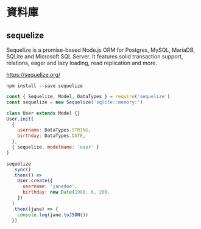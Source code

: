 # 資料庫

## sequelize

Sequelize is a promise-based Node.js ORM for Postgres, MySQL, MariaDB, SQLite and Microsoft SQL Server. It features solid transaction support, relations, eager and lazy loading, read replication and more.

<https://sequelize.org/>

```
npm install --save sequelize
```

```js
const { Sequelize, Model, DataTypes } = require('sequelize')
const sequelize = new Sequelize('sqlite::memory:')

class User extends Model {}
User.init(
  {
    username: DataTypes.STRING,
    birthday: DataTypes.DATE,
  },
  { sequelize, modelName: 'user' }
)

sequelize
  .sync()
  .then(() =>
    User.create({
      username: 'janedoe',
      birthday: new Date(1980, 6, 20),
    })
  )
  .then((jane) => {
    console.log(jane.toJSON())
  })
```

